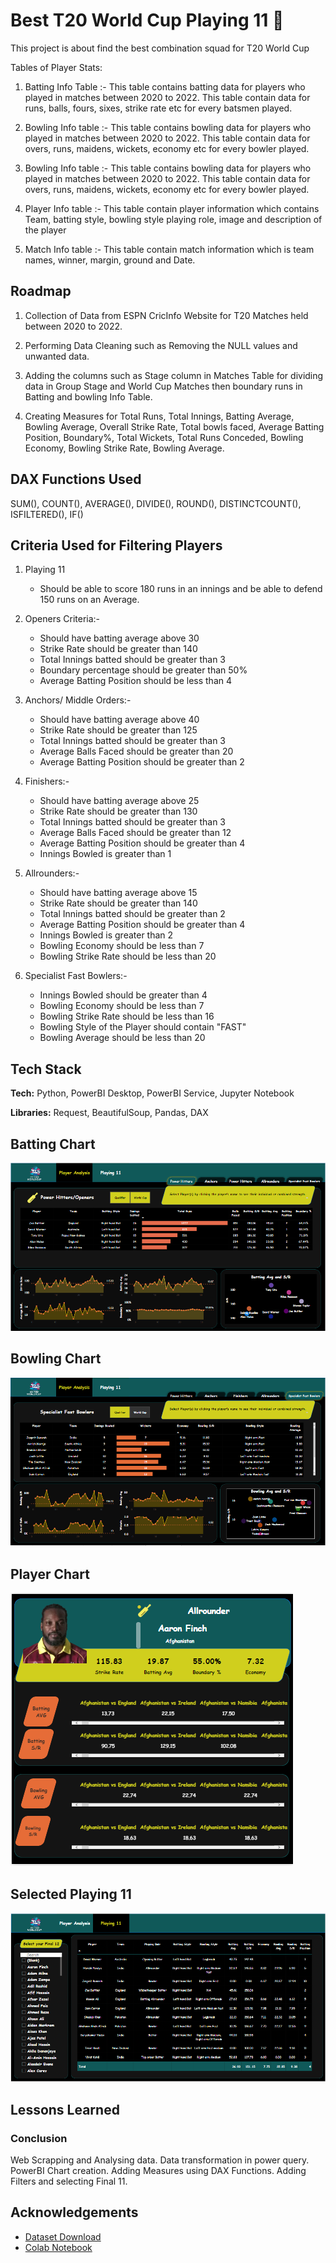 
# Best T20 World Cup Playing 11 🏏

This project is about find the best combination squad for T20 World Cup

 Tables of Player Stats:

1. Batting Info Table :-
    This table contains batting data for players who played in matches between 
    2020 to 2022. This table contain data for runs, balls, fours, sixes, strike rate
    etc for every batsmen played.

2. Bowling Info table :-
    This table contains bowling data for players who played in matches between 
    2020 to 2022. This table contain data for overs, runs, maidens, wickets, economy etc
    for every bowler played.

3. Bowling Info table :-
    This table contains bowling data for players who played in matches between 
    2020 to 2022. This table contain data for overs, runs, maidens, wickets, economy etc
    for every bowler played.

4. Player Info table :-
    This table contain player information which contains Team, batting style, bowling style
    playing role, image and description of the player

5. Match Info table :- 
    This table contain match information which is team names, winner, margin, ground and
    Date.


## Roadmap

1. Collection of Data from ESPN CricInfo Website for T20 Matches held between 2020 to 2022.

2. Performing Data Cleaning such as Removing the NULL values and unwanted data. 

3. Adding the columns such as Stage column in Matches Table for dividing data in Group Stage
and World Cup Matches then boundary runs in Batting and bowling Info Table.

4. Creating Measures for Total Runs, Total Innings, Batting Average, Bowling Average, 
Overall Strike Rate, Total bowls faced, Average Batting Position, Boundary%, Total Wickets,
Total Runs Conceded, Bowling Economy, Bowling Strike Rate, Bowling Average.

## DAX Functions Used

SUM(), COUNT(), AVERAGE(), DIVIDE(), ROUND(), DISTINCTCOUNT(), ISFILTERED(), IF()

## Criteria Used for Filtering Players

1. Playing 11
   - Should be able to score 180 runs in an innings and be able to defend
     150 runs on an Average.

2. Openers Criteria:-
   - Should have batting average above 30
   - Strike Rate should be greater than 140
   - Total Innings batted should be greater than 3
   - Boundary percentage should be greater than 50%
   - Average Batting Position should be less than 4

3. Anchors/ Middle Orders:-
   - Should have batting average above 40
   - Strike Rate should be greater than 125
   - Total Innings batted should be greater than 3
   - Average Balls Faced should be greater than 20
   - Average Batting Position should be greater than 2

4. Finishers:-
   - Should have batting average above 25
   - Strike Rate should be greater than 130
   - Total Innings batted should be greater than 3
   - Average Balls Faced should be greater than 12
   - Average Batting Position should be greater than 4
   - Innings Bowled is greater than 1

5. Allrounders:- 
   - Should have batting average above 15
   - Strike Rate should be greater than 140
   - Total Innings batted should be greater than 2
   - Average Batting Position should be greater than 4
   - Innings Bowled is greater than 2
   - Bowling Economy should be less than 7
   - Bowling Strike Rate should be less than 20

6. Specialist Fast Bowlers:-
   - Innings Bowled should be greater than 4
   - Bowling Economy should be less than 7
   - Bowling Strike Rate should be less than 16
   - Bowling Style of the Player should contain "FAST"
   - Bowling Average should be less than 20



## Tech Stack

**Tech:** Python, PowerBI Desktop, PowerBI Service, 
          Jupyter Notebook

**Libraries:** Request, BeautifulSoup, Pandas, DAX


## Batting Chart

![App Screenshot](https://github.com/Darshbhi99/T20-World-Cup-Playing-11/blob/main/Images/Openers.png?raw=true)


## Bowling Chart

![App Screenshot](https://github.com/Darshbhi99/T20-World-Cup-Playing-11/blob/main/Images/bowlers.png?raw=true)

## Player Chart

![App Screenshot](https://github.com/Darshbhi99/T20-World-Cup-Playing-11/blob/main/Images/playerinfo.png?raw=true)

## Selected Playing 11

![App Screenshot](https://github.com/Darshbhi99/T20-World-Cup-Playing-11/blob/main/Images/playing11.png?raw=true)


## Lessons Learned

### Conclusion
Web Scrapping and Analysing data. Data transformation in power query.
PowerBI Chart creation. Adding Measures using DAX Functions. Adding Filters
and selecting Final 11.


## Acknowledgements

 - [Dataset Download](https://github.com/Darshbhi99/T20-World-Cup-Playing-11/tree/main/Raw%20Data)
 - [Colab Notebook](https://github.com/Darshbhi99/T20-World-Cup-Playing-11/tree/main/notebooks)
